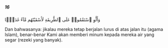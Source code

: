 ##### 16

<span class="ayah">وَأَلَّوِ ٱسْتَقَٰمُوا۟ عَلَى ٱلطَّرِيقَةِ لَأَسْقَيْنَٰهُم مَّآءً غَدَقًۭا</span>

<span class="ayah_translation">Dan bahwasanya: jikalau mereka tetap berjalan lurus di atas jalan itu (agama Islam), benar-benar Kami akan memberi minum kepada mereka air yang segar (rezeki yang banyak).</span>
